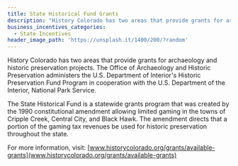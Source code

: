 ```yaml
---
title: State Historical Fund Grants
description: "History Colorado has two areas that provide grants for archaeology and historic preservation projects. The Office of Archaeology and Historic Preservation administers the U.S. Department of Interior's Historic Preservation Fund Program in cooperation with the U.S. Department of the Interior, National Park Service."
business_incentives_categories:
  - State Incentives
header_image_path: 'https://unsplash.it/1400/200/?random'
---
```



History Colorado has two areas that provide grants for archaeology and historic preservation projects. The Office of Archaeology and Historic Preservation administers the U.S. Department of Interior's Historic Preservation Fund Program in cooperation with the U.S. Department of the Interior, National Park Service.

The State Historical Fund is a statewide grants program that was created by the 1990 constitutional amendment allowing limited gaming in the towns of Cripple Creek, Central City, and Black Hawk.  The amendment directs that a portion of the gaming tax revenues be used for historic preservation throughout the state.

For more information, visit: [www.historycolorado.org/grants/available-grants](www.historycolorado.org/grants/available-grants)
